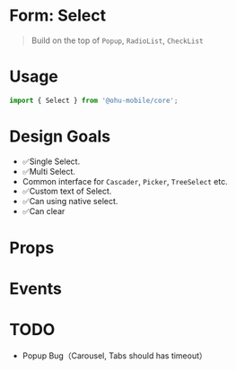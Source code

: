 # Form: Select

> Build on the top of `Popup`, `RadioList`, `CheckList`

# Usage

```js
import { Select } from '@ohu-mobile/core';
```

# Design Goals

+ ✅Single Select.
+ ✅Multi Select.
+ Common interface for `Cascader`, `Picker`, `TreeSelect` etc.
+ ✅Custom text of Select.
+ ✅Can using native select.
+ ✅Can clear

# Props

# Events

# TODO

+ Popup Bug（Carousel, Tabs should has timeout）
